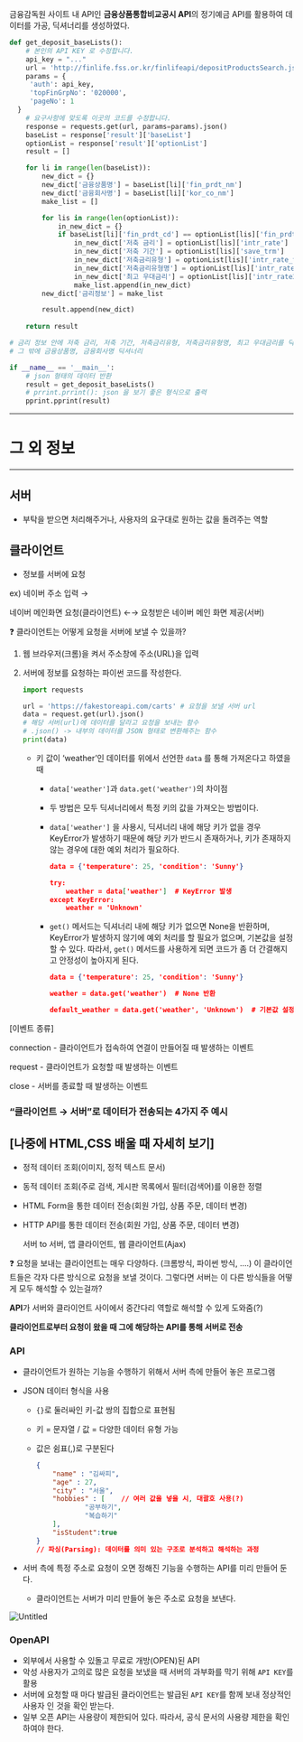 금융감독원 사이트 내 API인 **금융상품통합비교공시 API**의 정기예금 API를 활용하여 데이터를 가공, 딕셔너리를 생성하였다.

```python
def get_deposit_baseLists():
    # 본인의 API KEY 로 수정합니다.
    api_key = "..."
    url = 'http://finlife.fss.or.kr/finlifeapi/depositProductsSearch.json'
    params = {
     'auth': api_key,
     'topFinGrpNo': '020000',
     'pageNo': 1
  }
    # 요구사항에 맞도록 이곳의 코드를 수정합니다.
    response = requests.get(url, params=params).json()
    baseList = response['result']['baseList']   
    optionList = response['result']['optionList'] 
    result = []        

    for li in range(len(baseList)):
        new_dict = {}
        new_dict['금융상품명'] = baseList[li]['fin_prdt_nm']
        new_dict['금융회사명'] = baseList[li]['kor_co_nm']
        make_list = []

        for lis in range(len(optionList)):
            in_new_dict = {}
            if baseList[li]['fin_prdt_cd'] == optionList[lis]['fin_prdt_cd']:
                in_new_dict['저축 금리'] = optionList[lis]['intr_rate']
                in_new_dict['저축 기간'] = optionList[lis]['save_trm']
                in_new_dict['저축금리유형'] = optionList[lis]['intr_rate_type']
                in_new_dict['저축금리유형명'] = optionList[lis]['intr_rate_type_nm']
                in_new_dict['최고 우대금리'] = optionList[lis]['intr_rate2']
                make_list.append(in_new_dict)
        new_dict['금리정보'] = make_list

        result.append(new_dict)
        
    return result

# 금리 정보 안에 저축 금리, 저축 기간, 저축금리유형, 저축금리유형명, 최고 우대금리를 딕셔너리로 넣기 
# 그 밖에 금융상품명, 금융회사명 딕셔너리 

if __name__ == '__main__':
    # json 형태의 데이터 반환
    result = get_deposit_baseLists()
    # prrint.prrint(): json 을 보기 좋은 형식으로 출력
    pprint.pprint(result)

```




--------
# 그 외 정보

---------
## 서버

- 부탁을 받으면 처리해주거나, 사용자의 요구대로 원하는 값을 돌려주는 역할

## 클라이언트

- 정보를 서버에 요청

ex) 네이버 주소 입력 → 

   네이버 메인화면 요청(클라이언트) ←→ 요청받은 네이버 메인 화면 제공(서버)

<aside>
❓ 클라이언트는 어떻게 요청을 서버에 보낼 수 있을까?

</aside>

1. 웹 브라우저(크롬)을 켜서 주소창에 주소(URL)을 입력 
2. 서버에 정보를 요청하는 파이썬 코드를 작성한다. 
    
    ```python
    import requests
    
    url = 'https://fakestoreapi.com/carts' # 요청을 보낼 서버 url
    data = request.get(url).json() 
    # 해당 서버(url)에 데이터를 달라고 요청을 보내는 함수
    # .json() -> 내부의 데이터를 JSON 형태로 변환해주는 함수 
    print(data)
    ```
    
    - 키 값이 ‘weather’인 데이터를 위에서 선언한 `data` 를 통해 가져온다고 하였을 때
        - `data['weather']`과 `data.get('weather')`의 차이점
        - 두 방법은 모두 딕셔너리에서 특정 키의 값을 가져오는 방법이다.
        - `data['weather']` 을 사용시, 딕셔너리 내에 해당 키가 없을 경우 KeyError가 발생하기 때문에 해당 키가 반드시 존재하거나, 키가 존재하지 않는 경우에 대한 예외 처리가 필요하다.
            
            ```json
            data = {'temperature': 25, 'condition': 'Sunny'}
            
            try:
                weather = data['weather']  # KeyError 발생
            except KeyError:
                weather = 'Unknown'
            ```
            
        - `get()` 메서드는 딕셔너리 내에 해당 키가 없으면 None을 반환하며, KeyError가 발생하지 않기에 예외 처리를 할 필요가 없으며, 기본값을 설정할 수 있다. 따라서, `get()` 메서드를 사용하게 되면 코드가 좀 더 간결해지고 안정성이 높아지게 된다.
            
            ```json
            data = {'temperature': 25, 'condition': 'Sunny'}
            
            weather = data.get('weather')  # None 반환
            
            default_weather = data.get('weather', 'Unknown')  # 기본값 설정 가능
            ```
            

[이벤트 종류]

connection - 클라이언트가 접속하여 연결이 만들어질 때 발생하는 이벤트

request - 클라이언트가 요청할 때 발생하는 이벤트

close - 서버를 종료할 때 발생하는 이벤트 

### “클라이언트 → 서버”로 데이터가 전송되는 4가지 주 예시

## [나중에 HTML,CSS 배울 때 자세히 보기]

- 정적 데이터 조회(이미지, 정적 텍스트 문서)
- 동적 데이터 조회(주로 검색, 게시판 목록에서 필터(검색어)를 이용한 정렬
- HTML Form을 통한 데이터 전송(회원 가입, 상품 주문, 데이터 변경)
- HTTP  API를 통한 데이터 전송(회원 가입, 상품 주문, 데이터 변경)
    
    서버 to 서버, 앱 클라이언트, 웹 클라이언트(Ajax) 
    

<aside>
❓ 요청을 보내는 클라이언트는 매우 다양하다.  (크롬방식, 파이썬 방식, ….) 
이 클라이언트들은 각자 다른 방식으로 요청을 보낼 것이다. 그렇다면 서버는 이 다른 방식들을 어떻게 모두 해석할 수 있는걸까?

</aside>

**API**가 서버와 클라이언트 사이에서 중간다리 역할로 해석할 수 있게 도와줌(?)

**클라이언트로부터 요청이 왔을 때 그에 해당하는 API를 통해 서버로 전송** 

### API

- 클라이언트가 원하는 기능을 수행하기 위해서 서버 측에 만들어 놓은 프로그램
- JSON 데이터 형식을 사용
    - `{}`로 둘러싸인 키-값 쌍의 집합으로 표현됨
    - 키 = 문자열 / 값 = 다양한 데이터 유형 가능
    - 값은 쉼표(,)로 구분된다
        
        ```json
        {
        	"name" : "김싸피",
        	"age" : 27,
        	"city" : "서울",
        	"hobbies" : [    // 여러 값을 넣을 시, 대괄호 사용(?)
        			"공부하기",
        			"복습하기"
        	],
        	"isStudent":true
        }
        // 파싱(Parsing): 데이터를 의미 있는 구조로 분석하고 해석하는 과정 
        ```
        
- 서버 측에 특정 주소로 요청이 오면 정해진 기능을 수행하는 API를 미리 만들어 둔다.
    - 클라이언트는 서버가 미리 만들어 놓은 주소로 요청을 보낸다.
    
![Untitled](https://prod-files-secure.s3.us-west-2.amazonaws.com/010c7dfc-87a8-4e3d-bf7a-792a497c16a0/37269107-f12d-458e-afbf-efd609d34383/Untitled.png)

### OpenAPI

- 외부에서 사용할 수 있돌고 무료로 개방(OPEN)된 API
- 악성 사용자가 고의로 많은 요청을 보냈을 때 서버의 과부화를 막기 위해 `API KEY`를 활용
- 서버에 요청할 때 마다 발급된 클라이언트는 발급된 `API KEY`를 함께 보내 정상적인 사용자 인 것을 확인 받는다.
- 일부 오픈 API는 사용량이 제한되어 있다. 따라서, 공식 문서의 사용량 제한을 확인하여야 한다.
